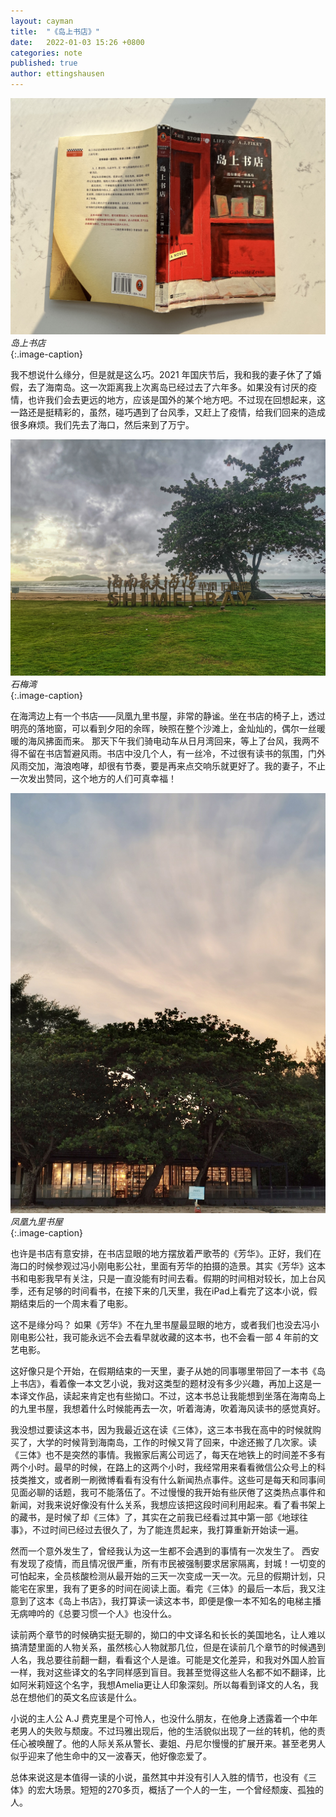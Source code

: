 ```yaml
---
layout: cayman
title:  "《岛上书店》"
date:   2022-01-03 15:26 +0800
categories: note
published: true
author: ettingshausen
---    
```


![岛上书店](/assets/images/the-storied-life-of-a.j-fikry.jpg)
*岛上书店*  
{:.image-caption}    

我不想说什么缘分，但是就是这么巧。2021 年国庆节后，我和我的妻子休了了婚假，去了海南岛。这一次距离我上次离岛已经过去了六年多。如果没有讨厌的疫情，也许我们会去更远的地方，应该是国外的某个地方吧。不过现在回想起来，这一路还是挺精彩的，虽然，碰巧遇到了台风季，又赶上了疫情，给我们回来的造成很多麻烦。我们先去了海口，然后来到了万宁。

![石梅湾](/assets/images/shi-mei-bay.jpeg)
*石梅湾*  
{:.image-caption}    

在海湾边上有一个书店——凤凰九里书屋，非常的静谧。坐在书店的椅子上，透过明亮的落地窗，可以看到夕阳的余晖，映照在整个沙滩上，金灿灿的，偶尔一丝暖暖的海风拂面而来。 那天下午我们骑电动车从日月湾回来，等上了台风，我两不得不留在书店暂避风雨。书店中没几个人，有一丝冷，不过很有读书的氛围，门外风雨交加，海浪咆哮，却很有节奏，要是再来点交响乐就更好了。我的妻子，不止一次发出赞同，这个地方的人们可真幸福！

![凤凰九里书屋](/assets/images/jiu-li-book-store.jpg)
*凤凰九里书屋*  
{:.image-caption}   

也许是书店有意安排，在书店显眼的地方摆放着严歌苓的《芳华》。正好，我们在海口的时候参观过冯小刚电影公社，里面有芳华的拍摄的造景。其实《芳华》这本书和电影我早有关注，只是一直没能有时间去看。假期的时间相对较长，加上台风季，还有足够的时间看书，在接下来的几天里，我在iPad上看完了这本小说，假期结束后的一个周末看了电影。

这不是缘分吗？ 如果《芳华》不在九里书屋最显眼的地方，或者我们也没去冯小刚电影公社，我可能永远不会去看早就收藏的这本书，也不会看一部 4 年前的文艺电影。  

这好像只是个开始，在假期结束的一天里，妻子从她的同事哪里带回了一本书《岛上书店》，看着像一本文艺小说，我对这类型的题材没有多少兴趣，再加上这是一本译文作品，读起来肯定也有些拗口。不过，这本书总让我能想到坐落在海南岛上的九里书屋，我想着什么时候能再去一次，听着海涛，吹着海风读书的感觉真好。

我没想过要读这本书，因为我最近这在读《三体》，这三本书我在高中的时候就购买了，大学的时候背到海南岛，工作的时候又背了回来，中途还搬了几次家。读《三体》也不是突然的事情。我搬家后离公司远了，每天在地铁上的时间差不多有两个小时。最早的时候，在路上的这两个小时，我经常用来看看微信公众号上的科技类推文，或者刷一刷微博看看有没有什么新闻热点事件。这些可是每天和同事间见面必聊的话题，我可不能落伍了。不过慢慢的我开始有些厌倦了这类热点事件和新闻，对我来说好像没有什么关系，我想应该把这段时间利用起来。看了看书架上的藏书，是时候了却《三体》了，其实在之前我已经看过其中第一部《地球往事》，不过时间已经过去很久了，为了能连贯起来，我打算重新开始读一遍。  

然而一个意外发生了，曾经我认为这一生都不会遇到的事情有一次发生了。 西安有发现了疫情，而且情况很严重，所有市民被强制要求居家隔离，封城！一切变的可怕起来，全员核酸检测从最开始的三天一次变成一天一次。元旦的假期计划，只能宅在家里，我有了更多的时间在阅读上面。看完《三体》的最后一本后，我又注意到了这本《岛上书店》，我打算读一读这本书，即便是像一本不知名的电梯主播无病呻吟的《总要习惯一个人》也没什么。

读前两个章节的时候确实挺无聊的，拗口的中文译名和长长的美国地名，让人难以搞清楚里面的人物关系，虽然核心人物就那几位，但是在读前几个章节的时候遇到人名，我总要往前翻一翻，看看这个人是谁。可能是文化差异，和我对外国人脸盲一样，我对这些译文的名字同样感到盲目。我甚至觉得这些人名都不如不翻译，比如阿米莉娅这个名字，我想Amelia更让人印象深刻。所以每看到译文的人名，我总在想他们的英文名应该是什么。

小说的主人公 A.J 费克里是个可怜人，也没什么朋友，在他身上透露着一个中年老男人的失败与颓废。不过玛雅出现后，他的生活貌似出现了一丝的转机，他的责任心被唤醒了。他的人际关系从警长、妻姐、丹尼尔慢慢的扩展开来。甚至老男人似乎迎来了他生命中的又一波春天，他好像恋爱了。

总体来说这是本值得一读的小说，虽然其中并没有引人入胜的情节，也没有《三体》的宏大场景。短短的270多页，概括了一个人的一生，一个曾经颓废、孤独的人。